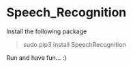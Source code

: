 # Speech_Recognition

Install the following package
> sudo pip3 install SpeechRecognition

Run and have fun... :)
